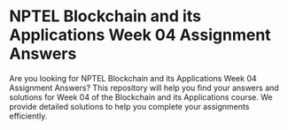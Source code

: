 # NPTEL Blockchain and its Applications Week 04 Assignment Answers

Are you looking for NPTEL Blockchain and its Applications Week 04 Assignment Answers? This repository will help you find your answers and solutions for Week 04 of the Blockchain and its Applications course. We provide detailed solutions to help you complete your assignments efficiently.